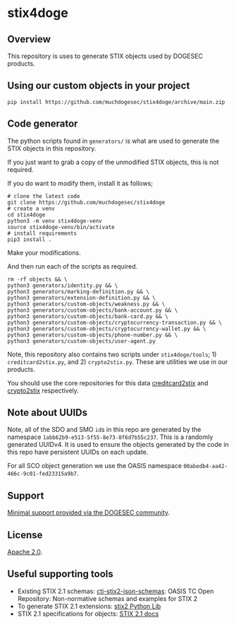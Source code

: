 # stix4doge

## Overview

This repository is uses to generate STIX objects used by DOGESEC products.

## Using our custom objects in your project

```shell
pip install https://github.com/muchdogesec/stix4doge/archive/main.zip
```

## Code generator

The python scripts found in `generators/` is what are used to generate the STIX objects in this repository.

If you just want to grab a copy of the unmodified STIX objects, this is not required.

If you do want to modify them, install it as follows;

```shell
# clone the latest code
git clone https://github.com/muchdogesec/stix4doge
# create a venv
cd stix4doge
python3 -m venv stix4doge-venv
source stix4doge-venv/bin/activate
# install requirements
pip3 install .
```

Make your modifications.

And then run each of the scripts as required.

```shell
rm -rf objects && \
python3 generators/identity.py && \
python3 generators/marking-definition.py && \
python3 generators/extension-definition.py && \
python3 generators/custom-objects/weakness.py && \
python3 generators/custom-objects/bank-account.py && \
python3 generators/custom-objects/bank-card.py && \
python3 generators/custom-objects/cryptocurrency-transaction.py && \
python3 generators/custom-objects/cryptocurrency-wallet.py && \
python3 generators/custom-objects/phone-number.py && \
python3 generators/custom-objects/user-agent.py
```

Note, this repository also contains two scripts under `stix4doge/tools`; 1) `creditcard2stix.py`, and 2) `crypto2stix.py`. These are utilities we use in our products.

You should use the core repositories for this data [creditcard2stix](https://github.com/muchdogesec/creditcard2stix) and [crypto2stix](https://github.com/muchdogesec/crypto2stix) respectively.

## Note about UUIDs

Note, all of the SDO and SMO `id`s in this repo are generated by the namespace `1abb62b9-e513-5f55-8e73-8f6d7b55c237`. This is a randomly generated UUIDv4. It is used to ensure the objects generated by the code in this repo have persistent UUIDs on each update.

For all SCO object generation we use the OASIS namespace `00abedb4-aa42-466c-9c01-fed23315a9b7`.

## Support

[Minimal support provided via the DOGESEC community](https://community.dogesec.com).

## License

[Apache 2.0](/LICENSE).

## Useful supporting tools

* Existing STIX 2.1 schemas: [cti-stix2-json-schemas](https://github.com/oasis-open/cti-stix2-json-schemas): OASIS TC Open Repository: Non-normative schemas and examples for STIX 2
* To generate STIX 2.1 extensions: [stix2 Python Lib](https://stix2.readthedocs.io/en/latest/)
* STIX 2.1 specifications for objects: [STIX 2.1 docs](https://docs.oasis-open.org/cti/stix/v2.1/stix-v2.1.html)